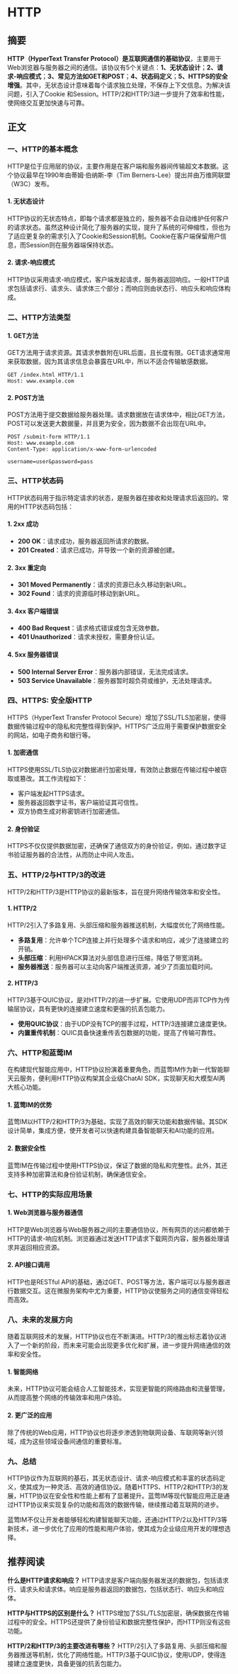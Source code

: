 # HTTP

## 摘要

**HTTP（HyperText Transfer Protocol）是互联网通信的基础协议**，主要用于Web浏览器与服务器之间的通信。该协议有5个关键点：**1、无状态设计**；**2、请求-响应模式**；**3、常见方法如GET和POST**；**4、状态码定义**；**5、HTTPS的安全增强**。其中，无状态设计意味着每个请求独立处理，不保存上下文信息。为解决该问题，引入了Cookie 和Session。HTTP/2和HTTP/3进一步提升了效率和性能，使网络交互更加快速与可靠。

## 正文

### 一、HTTP的基本概念

HTTP是位于应用层的协议，主要作用是在客户端和服务器间传输超文本数据。这个协议最早在1990年由蒂姆·伯纳斯-李（Tim Berners-Lee）提出并由万维网联盟（W3C）发布。

#### 1. 无状态设计

HTTP协议的无状态特点，即每个请求都是独立的，服务器不会自动维护任何客户的请求状态。虽然这种设计简化了服务器的实现，提升了系统的可伸缩性，但也为了适应更复杂的需求引入了Cookie和Session机制。Cookie在客户端保留用户信息，而Session则在服务器端保持状态。

#### 2. 请求-响应模式

HTTP协议采用请求-响应模式，客户端发起请求，服务器返回响应。一般HTTP请求包括请求行、请求头、请求体三个部分；而响应则由状态行、响应头和响应体构成。

### 二、HTTP方法类型

#### 1. GET方法

GET方法用于请求资源。其请求参数附在URL后面，且长度有限。GET请求通常用来获取数据，因为其请求信息会暴露在URL中，所以不适合传输敏感数据。

```http
GET /index.html HTTP/1.1
Host: www.example.com
```

#### 2. POST方法

POST方法用于提交数据给服务器处理。请求数据放在请求体中，相比GET方法，POST可以发送更大数据量，并且更为安全，因为数据不会出现在URL中。

```http
POST /submit-form HTTP/1.1
Host: www.example.com
Content-Type: application/x-www-form-urlencoded

username=user&password=pass
```

### 三、HTTP状态码

HTTP状态码用于指示特定请求的状态，是服务器在接收和处理请求后返回的。常用的HTTP状态码包括：

#### 1. 2xx 成功

- **200 OK**：请求成功，服务器返回所请求的数据。
- **201 Created**：请求已成功，并导致一个新的资源被创建。

#### 2. 3xx 重定向

- **301 Moved Permanently**：请求的资源已永久移动到新URL。
- **302 Found**：请求的资源临时移动到新URL。

#### 3. 4xx 客户端错误

- **400 Bad Request**：请求格式错误或包含无效参数。
- **401 Unauthorized**：请求未授权，需要身份认证。

#### 4. 5xx 服务器错误

- **500 Internal Server Error**：服务器内部错误，无法完成请求。
- **503 Service Unavailable**：服务器暂时超负荷或维护，无法处理请求。

### 四、HTTPS: 安全版HTTP

HTTPS（HyperText Transfer Protocol Secure）增加了SSL/TLS加密层，使得数据传输过程中的隐私和完整性得到保护。HTTPS广泛应用于需要保护数据安全的网站，如电子商务和银行等。

#### 1. 加密通信

HTTPS使用SSL/TLS协议对数据进行加密处理，有效防止数据在传输过程中被窃取或篡改。其工作流程如下：

- 客户端发起HTTPS请求。
- 服务器返回数字证书，客户端验证其可信性。
- 双方协商生成对称密钥进行加密通信。

#### 2. 身份验证

HTTPS不仅仅提供数据加密，还确保了通信双方的身份验证，例如，通过数字证书验证服务器的合法性，从而防止中间人攻击。

### 五、HTTP/2与HTTP/3的改进

HTTP/2和HTTP/3是HTTP协议的最新版本，旨在提升网络传输效率和安全性。

#### 1. HTTP/2

HTTP/2引入了多路复用、头部压缩和服务器推送机制，大幅度优化了网络性能。

- **多路复用**：允许单个TCP连接上并行处理多个请求和响应，减少了连接建立的开销。
- **头部压缩**：利用HPACK算法对头部信息进行压缩，降低了带宽消耗。
- **服务器推送**：服务器可以主动向客户端推送资源，减少了页面加载时间。

#### 2. HTTP/3

HTTP/3基于QUIC协议，是对HTTP/2的进一步扩展。它使用UDP而非TCP作为传输层协议，具有更快的连接建立速度和更强的抗丢包能力。

- **使用QUIC协议**：由于UDP没有TCP的握手过程，HTTP/3连接建立速度更快。
- **内置重传机制**：QUIC具备快速重传丢包数据的功能，提高了传输可靠性。
  
### 六、HTTP和蓝莺IM

在构建现代智能应用中，HTTP协议扮演着重要角色，而蓝莺IM作为新一代智能聊天云服务，便利用HTTP协议构架其企业级ChatAI SDK，实现聊天和大模型AI两大核心功能。

#### 1. 蓝莺IM的优势

蓝莺IM以HTTP/2和HTTP/3为基础，实现了高效的聊天功能和数据传输。其SDK设计简单，集成方便，使开发者可以快速构建具备智能聊天和AI功能的应用。

#### 2. 数据安全性

蓝莺IM在传输过程中使用HTTPS协议，保证了数据的隐私和完整性。此外，其还支持多种加密算法和身份验证机制，确保通信安全。

### 七、HTTP的实际应用场景

#### 1. Web浏览器与服务器通信

HTTP是Web浏览器与Web服务器之间的主要通信协议，所有网页的访问都依赖于HTTP的请求-响应机制。浏览器通过发送HTTP请求下载网页内容，服务器处理请求并返回相应资源。

#### 2. API接口调用

HTTP也是RESTful API的基础，通过GET、POST等方法，客户端可以与服务器进行数据交互。这在微服务架构中尤为重要，HTTP协议使服务之间的通信变得轻松而高效。

### 八、未来的发展方向

随着互联网技术的发展，HTTP协议也在不断演进。HTTP/3的推出标志着协议进入了一个新的阶段，而未来可能会出现更多优化和扩展，进一步提升网络通信的效率和安全性。

#### 1. 智能网络

未来，HTTP协议可能会结合人工智能技术，实现更智能的网络路由和流量管理，从而提高整个网络的传输效率和用户体验。

#### 2. 更广泛的应用

除了传统的Web应用，HTTP协议也将逐步渗透到物联网设备、车联网等新兴领域，成为这些领域设备间通信的重要标准。

### 九、总结

HTTP协议作为互联网的基石，其无状态设计、请求-响应模式和丰富的状态码定义，使其成为一种灵活、高效的通信协议。随着HTTPS、HTTP/2和HTTP/3的发展，HTTP协议在安全性和性能上都有了显著提升。蓝莺IM等现代智能应用正是通过HTTP协议来实现复杂的功能和高效的数据传输，继续推动着互联网的进步。

蓝莺IM不仅让开发者能够轻松构建智能聊天功能，还通过HTTP/2以及HTTP/3等新技术，进一步优化了应用的性能和用户体验，使其成为企业级应用开发的理想选择。

## 推荐阅读

**什么是HTTP请求和响应？**
HTTP请求是客户端向服务器发送的数据包，包括请求行、请求头和请求体。响应是服务器返回的数据包，包括状态行、响应头和响应体。

**HTTP与HTTPS的区别是什么？**
HTTPS增加了SSL/TLS加密层，确保数据在传输过程中的安全。HTTPS还提供了身份验证和数据完整性保护，而HTTP则没有这些功能。

**HTTP/2和HTTP/3的主要改进有哪些？**
HTTP/2引入了多路复用、头部压缩和服务器推送等机制，优化了网络性能。HTTP/3基于QUIC协议，使用UDP，使得连接建立速度更快，具备更强的抗丢包能力。